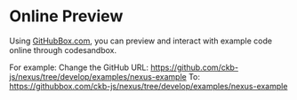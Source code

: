 # Online Preview

Using [GitHubBox.com](https://codesandbox.io/docs/learn/getting-started/your-first-sandbox#using-githubboxcom), you can preview and interact with example code online through codesandbox.

For example:
Change the GitHub URL: https://github.com/ckb-js/nexus/tree/develop/examples/nexus-example
To: https://githubbox.com/ckb-js/nexus/tree/develop/examples/nexus-example
